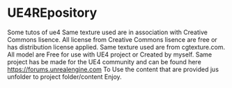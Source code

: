 
# UE4REpository
Some tutos of ue4
Same texture used are in association with Creative Commons lisence.
All license from Creative Commons lisence are free or has distribution license applied.
Same texture used are from cgtexture.com.
All model are Free for use with UE4 project or Created by myself.
Same project has be made for the UE4 community and can be found here  https://forums.unrealengine.com
To Use the content that are provided jus unfolder to project folder/content
Enjoy.
